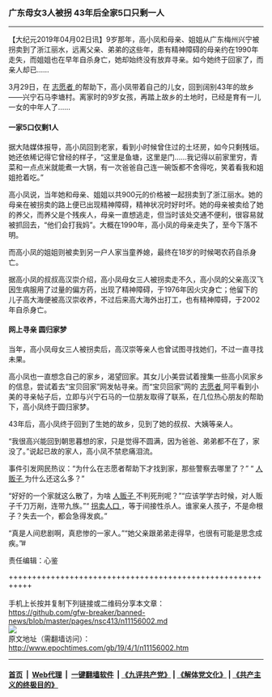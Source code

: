 ### 广东母女3人被拐 43年后全家5口只剩一人
------------------------

<p>
 【大纪元2019年04月02日讯】9岁那年，高小凤和母亲、姐姐从广东梅州兴宁被拐卖到了浙江丽水，远离父亲、弟弟的这些年，患有精神障碍的母亲约在1990年走失，而姐姐也在早年自杀身亡，她却始终没有放弃寻亲。如今她终于回家了，而亲人却已……
</p>
<p>
 3月29日，在
 <a href="http://www.epochtimes.com/gb/tag/%E5%BF%97%E6%84%BF%E8%80%85.html">
  志愿者
 </a>
 的帮助下，高小凤带着自己的儿女，回到阔别43年的故乡——兴宁石马李塘村。离家时的9岁女孩，再踏上故乡的土地时，已经是育有一儿一女的中年人了……
</p>
<h4>
 一家5口仅剩1人
</h4>
<p>
 据大陆媒体报导，高小凤回到老家，看到小时候曾住过的土坯房，如今只剩残垣。她还依稀记得它曾经的样子，“这里是鱼塘，这里是门……我记得以前家里穷，青菜和一点点米就能煮一大锅，有一次爸爸自己连一碗饭都不舍得吃，笑着看我和姐姐抢着吃。”
</p>
<p>
 高小凤说，当年她和母亲、姐姐以共900元的价格被一起拐卖到了浙江丽水。她的母亲在被拐卖的路上便已出现精神障碍，精神状况时好时坏。她的母亲被卖给了她的养父，而养父是个残疾人，母亲一直想逃走，但当时该处交通不便利，很容易就被抓回去，“他们会打我妈”。大概在1990年，高小凤的母亲走失了，至今下落不明。
</p>
<p>
 而高小凤的姐姐则被卖到另一户人家当童养媳，最终在18岁的时候喝农药自杀身亡。
</p>
<p>
 据高小凤的叔叔高汉崇介绍，高小凤母女三人被拐卖走不久，高小凤的父亲高汉飞因生病服用了过量的偏方药，出现了精神障碍，于1976年因火灾身亡；他留下的儿子高大海便被高汉崇收养，不过后来高大海外出打工，也有精神障碍，于2002年自杀身亡。
</p>
<h4>
 网上寻亲 圆归家梦
</h4>
<p>
 当年，高小凤母女三人被拐卖后，高汉崇等亲人也曾试图寻找她们，不过一直寻找未果。
</p>
<p>
 高小凤也一直想念自己的家乡，渴望回家。其女儿小美尝试着搜集一些高小凤家乡的信息，尝试着去“宝贝回家”网发帖寻亲。而“宝贝回家”网的
 <a href="http://www.epochtimes.com/gb/tag/%E5%BF%97%E6%84%BF%E8%80%85.html">
  志愿者
 </a>
 阿平看到小美的寻亲帖子后，立即与兴宁石马的一位朋友取得了联系，在几位热心朋友的帮助下，高小凤终于圆归家梦。
</p>
<p>
 43年后，高小凤终于回到了生她的故乡，见到了她的叔叔、大姨等亲人。
</p>
<p>
 “我很高兴能回到朝思暮想的家，只是觉得不圆满，因为爸爸、弟弟都不在了，家没了。”说起已故的家人，高小凤不禁悲痛泪流。
</p>
<p>
 事件引发网民热议：“为什么在志愿者帮助下才找到家，那些警察去哪里了？” “
 <a href="http://www.epochtimes.com/gb/tag/%E4%BA%BA%E8%B4%A9%E5%AD%90.html">
  人贩子
 </a>
 为什么还这么多？”
</p>
<p>
 “好好的一个家就这么散了，为啥
 <a href="http://www.epochtimes.com/gb/tag/%E4%BA%BA%E8%B4%A9%E5%AD%90.html">
  人贩子
 </a>
 不判死刑呢？”“应该学学古时候，对人贩子千刀万剐，连带九族。”“
 <a href="http://www.epochtimes.com/gb/tag/%E6%8B%90%E5%8D%96%E4%BA%BA%E5%8F%A3.html">
  拐卖人口
 </a>
 ，等于间接性杀人。谁家亲人孩子，不是命根子？失去一个，都会急得发疯。”
</p>
<p>
 “真是人间悲剧啊，真悲惨的一家人。”“她父亲跟弟弟走得早，也很有可能是思念成疾。”#
</p>
<p>
 责任编辑：心鉴
</p>

+++++++++++++++++++++++++++++++++++++++++++++++++++++++++++<br/><br/>
手机上长按并复制下列链接或二维码分享本文章：<br/>
https://github.com/gfw-breaker/banned-news/blob/master/pages/nsc413/n11156002.md <br/>
<a href='https://github.com/gfw-breaker/banned-news/blob/master/pages/nsc413/n11156002.md'><img src='https://github.com/gfw-breaker/banned-news/blob/master/pages/nsc413/n11156002.md.png'/></a> <br/>
原文地址（需翻墙访问）：http://www.epochtimes.com/gb/19/4/1/n11156002.htm


------------------------
#### [首页](https://github.com/gfw-breaker/banned-news/blob/master/README.md) &nbsp;|&nbsp; [Web代理](https://github.com/labour-camp/helloworld) &nbsp;|&nbsp; [一键翻墙软件](https://github.com/gfw-breaker/nogfw/blob/master/README.md) &nbsp;| [《九评共产党》](https://github.com/gfw-breaker/9ping.md/blob/master/README.md#九评之一评共产党是什么) | [《解体党文化》](https://github.com/gfw-breaker/jtdwh.md/blob/master/README.md) | [《共产主义的终极目的》](https://github.com/gfw-breaker/gczydzjmd.md/blob/master/README.md)

